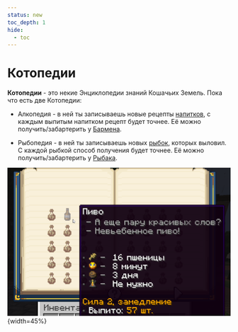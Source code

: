 ```yaml
---
status: new
toc_depth: 1
hide:
  - toc
---
```


# Котопедии

<ItemCard>
<Card style="overflow: hidden;" class="m-0">
    <template #header>
        <Image alt="user header" src="/assets/bestiary/items/alkopedia.png" width="40%"/>
    </template>
    <template #title>Игральные кости</template>
    <template #content>
      <Divider />
      <h3>Получение:</h3>
      <ul>
      <li>У NPC</li>
      <li>Бартер</li>
      </ul>
      <Divider />
      <p>Текстура: Szarkan & bykkake747</p>
    </template>
</Card>
</ItemCard>

**Котопедии** - это некие Энциклопедии знаний Кошачьих Земель. Пока что есть две Котопедии:

- Алкопедия - в ней ты записываешь новые рецепты [напитков](/gameplay/unique/brewery.md), с каждым выпитым напитком рецепт будет точнее. Её можно получить/забартерить у [Бармена](../mobs/npc.md).

- Рыбопедия - в ней ты записываешь новых [рыбок](/gameplay/unique/fishing.md), которых выловил. С каждой рыбкой способ получения будет точнее. Её можно получить/забартерить у [Рыбака](../mobs/npc.md).

![Пример котопедии](/assets/updates/6_2_0/alkopedia.png){width=45%}